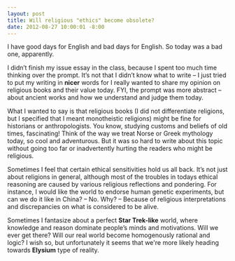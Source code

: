 ```yaml
---
layout: post
title: Will religious "ethics" become obsolete?
date: 2012-08-27 10:00:01 -8:00
---
```


I have good days for English and bad days for English. So today was a bad one, apparently. 

I didn’t finish my issue essay in the class, because I spent too much time thinking over the prompt. It’s not that I didn’t know what to write – I just tried to put my writing in **nicer** words for I really wanted to share my opinion on religious books and their value today. FYI, the prompt was more abstract – about ancient works and how we understand and judge them today.

What I wanted to say is that religious books (I did not differentiate religions, but I specified that I meant monotheistic religions) might be fine for historians or anthropologists. You know, studying customs and beliefs of old times, fascinating! Think of the way we treat Norse or Greek mythology today, so cool and adventurous. But it was so hard to write about this topic without going too far or inadvertently hurting the readers who might be religious. 

Sometimes I feel that certain ethical sensitivities hold us all back. It’s not just about religions in general, although most of the troubles in todays ethical reasoning are caused by various religious reflections and pondering. For instance, I would like the world to endorse human genetic experiments, but can we do it like in China? – No. Why? – Because of religious interpretations and discrepancies on what is considered to be alive. 

Sometimes I fantasize about a perfect **Star Trek-like** world, where knowledge and reason dominate people’s minds and motivations. Will we ever get there? Will our real world become homogenously rational and logic? I wish so, but unfortunately it seems that we're more likely heading towards **Elysium** type of reality.
